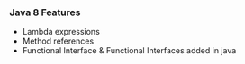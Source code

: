 ### Java 8 Features ###
- Lambda expressions
- Method references
- Functional Interface & Functional Interfaces added in java
